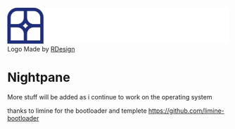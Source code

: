 
![nightpane logo](resources\Nightpane.png "Logo")
Logo Made by [RDesign](https://github.com/aliasmaychange)
# Nightpane

More stuff will be added as i continue to work on the operating system


thanks to limine for the bootloader and templete
https://github.com/limine-bootloader